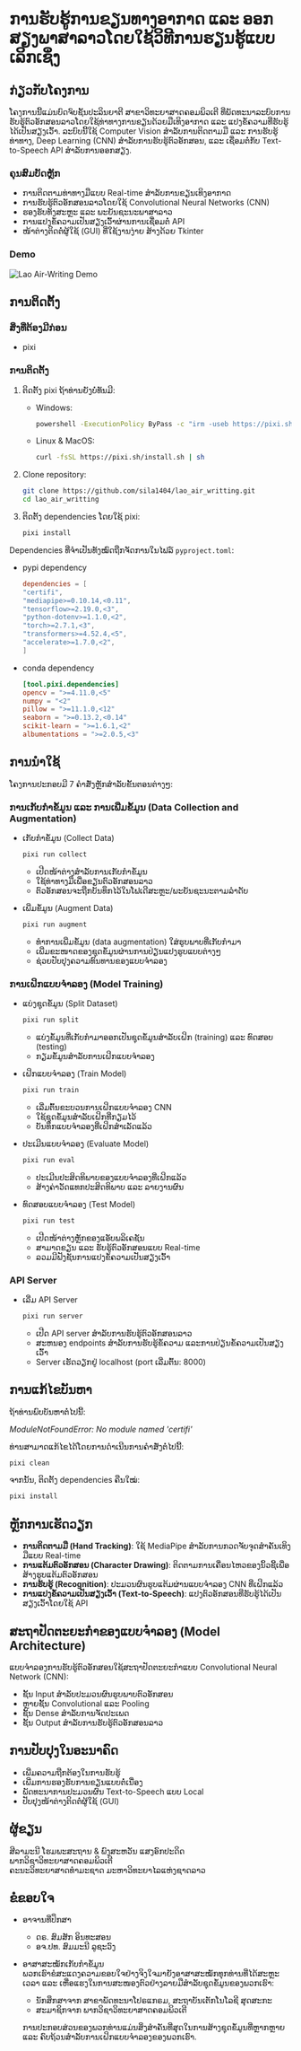 # ການຮັບຮູ້ການຂຽນທາງອາກາດ ແລະ ອອກສຽງພາສາລາວໂດຍໃຊ້ວິທີການຮຽນຮູ້ແບບເລິກເຊິ່ງ

## ກ່ຽວກັບໂຄງການ

ໂຄງການນີ້ແມ່ນບົດຈົບຊັ້ນປະລິນຍາຕີ ສາຂາວິທະຍາສາດຄອມພິວເຕີ ທີ່ພັດທະນາລະບົບການຮັບຮູ້ຕົວອັກສອນລາວໂດຍໃຊ້ທ່າທາງການຂຽນດ້ວຍມືເທິງອາກາດ ແລະ ແປງຂໍ້ຄວາມທີ່ຮັບຮູ້ໄດ້ເປັນສຽງເວົ້າ. ລະບົບນີ້ໃຊ້ Computer Vision ສຳລັບການຕິດຕາມມື ແລະ ການຮັບຮູ້ທ່າທາງ, Deep Learning (CNN) ສຳລັບການຮັບຮູ້ຕົວອັກສອນ, ແລະ ເຊື່ອມຕໍ່ກັບ Text-to-Speech API ສຳລັບການອອກສຽງ.

### ຄຸນສົມບັດຫຼັກ

-   ການຕິດຕາມທ່າທາງມືແບບ Real-time ສຳລັບການຂຽນເທິງອາກາດ
-   ການຮັບຮູ້ຕົວອັກສອນລາວໂດຍໃຊ້ Convolutional Neural Networks (CNN)
-   ຮອງຮັບທັງສະຫຼະ ແລະ ພະຍັນຊະນະພາສາລາວ
-   ການແປງຂໍ້ຄວາມເປັນສຽງເວົ້າຜ່ານການເຊື່ອມຕໍ່ API
-   ໜ້າຕ່າງຕິດຕໍ່ຜູ້ໃຊ້ (GUI) ທີ່ໃຊ້ງານງ່າຍ ສ້າງດ້ວຍ Tkinter

### Demo

![Lao Air-Writing Demo](src/assets/application_demo.gif)

## ການຕິດຕັ້ງ

### ສິ່ງທີ່ຕ້ອງມີກ່ອນ

-   pixi

### ການຕິດຕັ້ງ

1.  ຕິດຕັ້ງ pixi ຖ້າທ່ານຍັງບໍ່ທັນມີ:

    -   Windows:

        ```bash
        powershell -ExecutionPolicy ByPass -c "irm -useb https://pixi.sh/install.ps1 | iex"
        ```

    -   Linux & MacOS:
        ```bash
        curl -fsSL https://pixi.sh/install.sh | sh
        ```

2.  Clone repository:

    ```bash
    git clone https://github.com/sila1404/lao_air_writting.git
    cd lao_air_writting
    ```

3.  ຕິດຕັ້ງ dependencies ໂດຍໃຊ້ pixi:
    ```bash
    pixi install
    ```

Dependencies ທີ່ຈຳເປັນທັງໝົດຖືກຈັດການໃນໄຟລ໌ `pyproject.toml`:

-   pypi dependency
    ```toml
    dependencies = [
    "certifi",
    "mediapipe>=0.10.14,<0.11",
    "tensorflow>=2.19.0,<3",
    "python-dotenv>=1.1.0,<2",
    "torch>=2.7.1,<3",
    "transformers>=4.52.4,<5",
    "accelerate>=1.7.0,<2",
    ]
    ```
-   conda dependency
    ```toml
    [tool.pixi.dependencies]
    opencv = ">=4.11.0,<5"
    numpy = "<2"
    pillow = ">=11.1.0,<12"
    seaborn = ">=0.13.2,<0.14"
    scikit-learn = ">=1.6.1,<2"
    albumentations = ">=2.0.5,<3"
    ```

## ການນຳໃຊ້

ໂຄງການປະກອບມີ 7 ຄຳສັ່ງຫຼັກສຳລັບຂັ້ນຕອນຕ່າງໆ:

### ການເກັບກຳຂໍ້ມູນ ແລະ ການເພີ່ມຂໍ້ມູນ (Data Collection and Augmentation)

-   ເກັບກຳຂໍ້ມູນ (Collect Data)

    ```bash
    pixi run collect
    ```

    -   ເປີດໜ້າຕ່າງສຳລັບການເກັບກຳຂໍ້ມູນ
    -   ໃຊ້ທ່າທາງມືເພື່ອຂຽນຕົວອັກສອນລາວ
    -   ຕົວອັກສອນຈະຖືກບັນທຶກໄວ້ໃນໂຟເດີສະຫຼະ/ພະຍັນຊະນະຕາມລຳດັບ

-   ເພີ່ມຂໍ້ມູນ (Augment Data)
    ```bash
    pixi run augment
    ```
    -   ທຳການເພີ່ມຂໍ້ມູນ (data augmentation) ໃສ່ຮູບພາບທີ່ເກັບກຳມາ
    -   ເພີ່ມຂະໜາດຂອງຊຸດຂໍ້ມູນຜ່ານການປ່ຽນແປງຮູບແບບຕ່າງໆ
    -   ຊ່ວຍປັບປຸງຄວາມທົນທານຂອງແບບຈຳລອງ

### ການເຝິກແບບຈຳລອງ (Model Training)

-   ແບ່ງຊຸດຂໍ້ມູນ (Split Dataset)

    ```bash
    pixi run split
    ```

    -   ແບ່ງຂໍ້ມູນທີ່ເກັບກຳມາອອກເປັນຊຸດຂໍ້ມູນສຳລັບເຝິກ (training) ແລະ ທົດສອບ (testing)
    -   ກຽມຂໍ້ມູນສຳລັບການເຝິກແບບຈຳລອງ

-   ເຝິກແບບຈຳລອງ (Train Model)

    ```bash
    pixi run train
    ```

    -   ເລີ່ມຕົ້ນຂະບວນການເຝິກແບບຈຳລອງ CNN
    -   ໃຊ້ຊຸດຂໍ້ມູນສຳລັບເຝິກທີ່ກຽມໄວ້
    -   ບັນທຶກແບບຈຳລອງທີ່ເຝິກສຳເລັດແລ້ວ

-   ປະເມີນແບບຈຳລອງ (Evaluate Model)

    ```bash
    pixi run eval
    ```

    -   ປະເມີນປະສິດທິພາບຂອງແບບຈຳລອງທີ່ເຝິກແລ້ວ
    -   ສ້າງຄ່າວັດແທກປະສິດທິພາບ ແລະ ລາຍງານຜົນ

-   ທົດສອບແບບຈຳລອງ (Test Model)
    ```bash
    pixi run test
    ```
    -   ເປີດໜ້າຕ່າງຫຼັກຂອງແອັບພລິເຄຊັນ
    -   ສາມາດຂຽນ ແລະ ຮັບຮູ້ຕົວອັກສອນແບບ Real-time
    -   ລວມມີຟັງຊັນການແປງຂໍ້ຄວາມເປັນສຽງເວົ້າ

### API Server

-   ເລີ່ມ API Server
    ```bash
    pixi run server
    ```
    -   ເປີດ API server ສໍາລັບການຮັບຮູ້ຕົວອັກສອນລາວ
    -   ສະຫນອງ endpoints ສໍາລັບການຮັບຮູ້ຂໍ້ຄວາມ ແລະການປ່ຽນຂໍ້ຄວາມເປັນສຽງເວົ້າ
    -   Server ເຮັດວຽກຢູ່ localhost (port ເລີ່ມຕົ້ນ: 8000)

## ການແກ້ໄຂບັນຫາ

ຖ້າທ່ານພົບບັນຫາຕໍ່ໄປນີ້:

_ModuleNotFoundError: No module named 'certifi'_

ທ່ານສາມາດແກ້ໄຂໄດ້ໂດຍການດໍາເນີນການຄໍາສັ່ງຕໍ່ໄປນີ້:

```bash
pixi clean
```

ຈາກນັ້ນ, ຕິດຕັ້ງ dependencies ຄືນໃໝ່:

```bash
pixi install
```

## ຫຼັກການເຮັດວຽກ

-   **ການຕິດຕາມມື (Hand Tracking)**: ໃຊ້ MediaPipe ສຳລັບການກວດຈັບຈຸດສຳຄັນເທິງມືແບບ Real-time
-   **ການແຕ້ມຕົວອັກສອນ (Character Drawing)**: ຕິດຕາມການເຄື່ອນໄຫວຂອງນິ້ວຊີ້ເພື່ອສ້າງຮູບແຕ້ມຕົວອັກສອນ
-   **ການຮັບຮູ້ (Recognition)**: ປະມວນຜົນຮູບແຕ້ມຜ່ານແບບຈຳລອງ CNN ທີ່ເຝິກແລ້ວ
-   **ການແປງຂໍ້ຄວາມເປັນສຽງເວົ້າ (Text-to-Speech)**: ແປງຕົວອັກສອນທີ່ຮັບຮູ້ໄດ້ເປັນສຽງເວົ້າໂດຍໃຊ້ API

## ສະຖາປັດຕະຍະກຳຂອງແບບຈຳລອງ (Model Architecture)

ແບບຈຳລອງການຮັບຮູ້ຕົວອັກສອນໃຊ້ສະຖາປັດຕະຍະກຳແບບ Convolutional Neural Network (CNN):

-   ຊັ້ນ Input ສຳລັບປະມວນຜົນຮູບພາບຕົວອັກສອນ
-   ຫຼາຍຊັ້ນ Convolutional ແລະ Pooling
-   ຊັ້ນ Dense ສຳລັບການຈັດປະເພດ
-   ຊັ້ນ Output ສຳລັບການຮັບຮູ້ຕົວອັກສອນລາວ

## ການປັບປຸງໃນອະນາຄົດ

-   ເພີ່ມຄວາມຖືກຕ້ອງໃນການຮັບຮູ້
-   ເພີ່ມການຮອງຮັບການຂຽນແບບຕໍ່ເນື່ອງ
-   ພັດທະນາການປະມວນຜົນ Text-to-Speech ແບບ Local
-   ປັບປຸງໜ້າຕ່າງຕິດຕໍ່ຜູ້ໃຊ້ (GUI)

## ຜູ້ຂຽນ

ສີລາມະນີ ໂຮມພະສະຖານ & ພົງສະຫວັນ ແສງອົກປະດິດ  
ພາກວິຊາວິທະຍາສາດຄອມພິວເຕີ  
ຄະນະວິທະຍາສາດທຳມະຊາດ
ມະຫາວິທະຍາໄລແຫ່ງຊາດລາວ

## ຂໍຂອບໃຈ

-   ອາຈານທີ່ປຶກສາ

    -   ດຣ. ສົມສັກ ອິນທະສອນ
    -   ອຈ.ປທ. ສົມມະນີ ລູຊະວົງ

-   ອາສາສະໝັກເກັບກຳຂໍ້ມູນ  
    ພວກເຮົາຂໍສະແດງຄວາມຂອບໃຈຢ່າງຈິງໃຈມາຍັງອາສາສະໝັກທຸກທ່ານທີ່ໄດ້ສະຫຼະເວລາ ແລະ ເຫື່ອແຮງໃນການສະໜອງຕົວຢ່າງລາຍມືສຳລັບຊຸດຂໍ້ມູນຂອງພວກເຮົາ:

    -   ນັກສຶກສາຈາກ ສາຂາພັດທະນາໂປຣແກຣມ, ສະຖາບັນເຕັກໂນໂລຊີ ສຸດສະກະ
    -   ສະມາຊິກຈາກ ພາກວິຊາວິທະຍາສາດຄອມພິວເຕີ

    ການປະກອບສ່ວນຂອງພວກທ່ານແມ່ນສິ່ງສຳຄັນທີ່ສຸດໃນການສ້າງຊຸດຂໍ້ມູນທີ່ຫຼາກຫຼາຍ ແລະ ຄົບຖ້ວນສຳລັບການເຝິກແບບຈຳລອງຂອງພວກເຮົາ.
